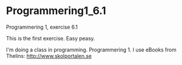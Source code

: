 # Programmering1_6.1
Programmering 1, exercise 6.1

This is the first exercise. Easy peasy. 

I'm doing a class in programming. Programmering 1. 
I use eBooks from Thelins: http://www.skolportalen.se
